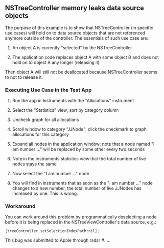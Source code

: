 ## NSTreeController memory leaks data source objects

The purpose of this example is to show that NSTreeController (in specific use cases) will hold on to data source objects that are not referenced anymore outside of the controller. The essentials of such use case are:

1. An object A is currently "selected" by the NSTreeController

2. The application code replaces object A with some object B and does not hold on to object A any longer (releasing it)

Then object A will still not be deallocated because NSTreeController seems to not to release it.

### Executing Use Case in the Test App

1. Run the app in Instruments with the "Allocations" instrument

2. Select the "Statistics" view; sort by category column

3. Uncheck graph for all allocations

4. Scroll window to category "JJNode"; click the checkmark to graph allocations for this category

5. Expand all nodes in the application window; note that a node named "I am number ..." will be replaced by some other every two seconds

6. Note in the instruments statistics view that the total number of live nodes stays the same

7. Now select the "I am number ..." node

8. You will find in instruments that as soon as the "I am number ..." node changes to a new number, the total number of live JJNodes has increased by one. This is wrong.

### Workaround

You can work around this problem by programmatically deselecting a node before it is being replaced in the NSTreeViewController's data source, e.g.:

    [treeController setSelectionIndexPath:nil];

This bug was submitted to Apple through radar #.....